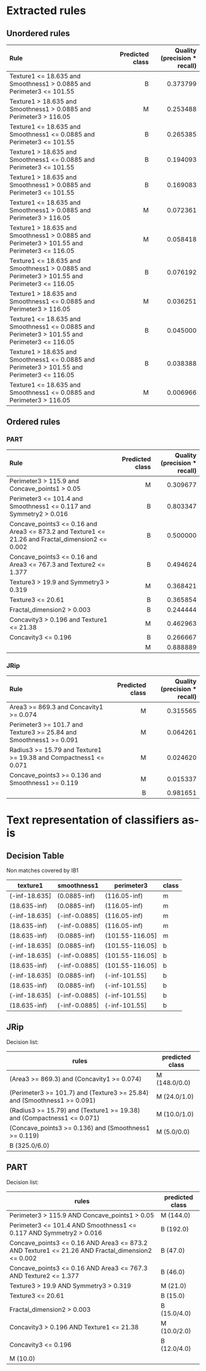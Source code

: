 # Extracted rules

## Unordered rules

| Rule | Predicted class | Quality (precision * recall) |
|:----|----:|----:|
| Texture1 <= 18.635 and Smoothness1 > 0.0885 and Perimeter3 <= 101.55 | B | 0.373799 |
| Texture1 > 18.635 and Smoothness1 > 0.0885 and Perimeter3 > 116.05 | M | 0.253488 |
| Texture1 <= 18.635 and Smoothness1 <= 0.0885 and Perimeter3 <= 101.55 | B | 0.265385 |
| Texture1 > 18.635 and Smoothness1 <= 0.0885 and Perimeter3 <= 101.55 | B | 0.194093 |
| Texture1 > 18.635 and Smoothness1 > 0.0885 and Perimeter3 <= 101.55 | B | 0.169083 |
| Texture1 <= 18.635 and Smoothness1 > 0.0885 and Perimeter3 > 116.05 | M | 0.072361 |
| Texture1 > 18.635 and Smoothness1 > 0.0885 and Perimeter3 > 101.55 and Perimeter3 <= 116.05 | M | 0.058418 |
| Texture1 <= 18.635 and Smoothness1 > 0.0885 and Perimeter3 > 101.55 and Perimeter3 <= 116.05 | B | 0.076192 |
| Texture1 > 18.635 and Smoothness1 <= 0.0885 and Perimeter3 > 116.05 | M | 0.036251 |
| Texture1 <= 18.635 and Smoothness1 <= 0.0885 and Perimeter3 > 101.55 and Perimeter3 <= 116.05 | B | 0.045000 |
| Texture1 > 18.635 and Smoothness1 <= 0.0885 and Perimeter3 > 101.55 and Perimeter3 <= 116.05 | B | 0.038388 |
| Texture1 <= 18.635 and Smoothness1 <= 0.0885 and Perimeter3 > 116.05 | M | 0.006966 |

## Ordered rules

### PART

| Rule | Predicted class | Quality (precision * recall) |
|:----|----:|----:|
| Perimeter3 > 115.9 and Concave_points1 > 0.05 | M | 0.309677 |
| Perimeter3 <= 101.4 and Smoothness1 <= 0.117 and Symmetry2 > 0.016 | B | 0.803347 |
| Concave_points3 <= 0.16 and Area3 <= 873.2 and Texture1 <= 21.26 and Fractal_dimension2 <= 0.002 | B | 0.500000 |
| Concave_points3 <= 0.16 and Area3 <= 767.3 and Texture2 <= 1.377 | B | 0.494624 |
| Texture3 > 19.9 and Symmetry3 > 0.319 | M | 0.368421 |
| Texture3 <= 20.61 | B | 0.365854 |
| Fractal_dimension2 > 0.003 | B | 0.244444 |
| Concavity3 > 0.196 and Texture1 <= 21.38 | M | 0.462963 |
| Concavity3 <= 0.196 | B | 0.266667 |
|  | M | 0.888889 |


### JRip

| Rule | Predicted class | Quality (precision * recall) |
|:----|----:|----:|
| Area3 >= 869.3 and Concavity1 >= 0.074 | M | 0.315565 |
| Perimeter3 >= 101.7 and Texture3 >= 25.84 and Smoothness1 >= 0.091 | M | 0.064261 |
| Radius3 >= 15.79 and Texture1 >= 19.38 and Compactness1 <= 0.071 | M | 0.024620 |
| Concave_points3 >= 0.136 and Smoothness1 >= 0.119 | M | 0.015337 |
|  | B | 0.981651 |


# Text representation of classifiers as-is

## Decision Table

Non matches covered by IB1

texture1|smoothness1|perimeter3|class
---|---|---|---
(-inf-18.635]|(0.0885-inf)|(116.05-inf)|m
(18.635-inf)|(0.0885-inf)|(116.05-inf)|m
(-inf-18.635]|(-inf-0.0885]|(116.05-inf)|m
(18.635-inf)|(-inf-0.0885]|(116.05-inf)|m
(18.635-inf)|(0.0885-inf)|(101.55-116.05]|m
(-inf-18.635]|(0.0885-inf)|(101.55-116.05]|b
(-inf-18.635]|(-inf-0.0885]|(101.55-116.05]|b
(18.635-inf)|(-inf-0.0885]|(101.55-116.05]|b
(-inf-18.635]|(0.0885-inf)|(-inf-101.55]|b
(18.635-inf)|(0.0885-inf)|(-inf-101.55]|b
(-inf-18.635]|(-inf-0.0885]|(-inf-101.55]|b
(18.635-inf)|(-inf-0.0885]|(-inf-101.55]|b

## JRip

Decision list:

rules | predicted class
---|---
(Area3 >= 869.3) and (Concavity1 >= 0.074)|M (148.0/0.0)
(Perimeter3 >= 101.7) and (Texture3 >= 25.84) and (Smoothness1 >= 0.091)|M (24.0/1.0)
(Radius3 >= 15.79) and (Texture1 >= 19.38) and (Compactness1 <= 0.071)|M (10.0/1.0)
(Concave_points3 >= 0.136) and (Smoothness1 >= 0.119)|M (5.0/0.0)
|B (325.0/6.0)


## PART

Decision list:

rules | predicted class
---|---
Perimeter3 > 115.9 AND Concave_points1 > 0.05|M (144.0)
Perimeter3 <= 101.4 AND Smoothness1 <= 0.117 AND Symmetry2 > 0.016|B (192.0)
Concave_points3 <= 0.16 AND Area3 <= 873.2 AND Texture1 <= 21.26 AND Fractal_dimension2 <= 0.002|B (47.0)
Concave_points3 <= 0.16 AND Area3 <= 767.3 AND Texture2 <= 1.377|B (46.0)
Texture3 > 19.9 AND Symmetry3 > 0.319|M (21.0)
Texture3 <= 20.61|B (15.0)
Fractal_dimension2 > 0.003|B (15.0/4.0)
Concavity3 > 0.196 AND Texture1 <= 21.38|M (10.0/2.0)
Concavity3 <= 0.196|B (12.0/4.0)
|M (10.0)


